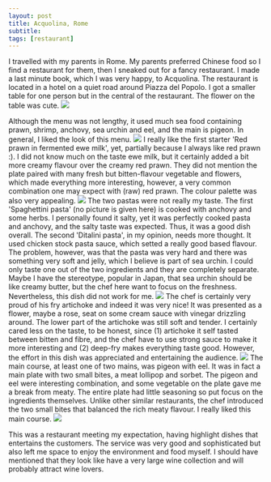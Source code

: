 ```yaml
---
layout: post
title: Acquolina, Rome
subtitle: 
tags: [restaurant]
---
```


I travelled with my parents in Rome.
My parents preferred Chinese food so I find a restaurant for them, then I sneaked out for a fancy restaurant.
I made a last minute book, which I was very happy, to Acquolina.
The restaurant is located in a hotel on a quiet road around Piazza del Popolo.
I got a smaller table for one person but in the central of the restaurant.
The flower on the table was cute.
<img src="{{ 'img/Acquolina-table.jpg' | relative_url }}" />

Although the menu was not lengthy, it used much sea food containing prawn, shrimp, anchovy, sea urchin and eel, and the main is pigeon.
In general, I liked the look of this menu.
<img src="{{ 'img/Acquolina-menu.jpg' | relative_url }}" />
I really like the first starter 'Red prawn in fermented ewe milk', yet, partially because I always like red prawn :).
I did not know much on the taste ewe milk, but it certainly added a bit more creamy flavour over the creamy red prawn.
They did not mention the plate paired with many fresh but bitten-flavour vegetable and flowers, which made everything more interesting, however, a very common combination one may expect with (raw) red prawn.
The colour palette was also very appealing.
<img src="{{ 'img/Acquolina-red-prawn.jpg' | relative_url }}" />
The two pastas were not really my taste.
The first 'Spaghettini pasta' (no picture is given here) is cooked with anchovy and some herbs.
I personally found it salty, yet it was perfectly cooked pasta and anchovy, and the salty taste was expected. 
Thus, it was a good dish overall.
The second 'Ditalini pasta', in my opinion, needs more thought.
It used chicken stock pasta sauce, which setted a really good based flavour.
The problem, however, was that the pasta was very hard and there was something very soft and jelly, which I believe is part of sea urchin.
I could only taste one out of the two ingredients and they are completely separate.
Maybe I have the stereotype, popular in Japan, that sea urchin should be like creamy butter, but the chef here want to focus on the freshness.
Nevertheless, this dish did not work for me.
<img src="{{ 'img/Acquolina-pasta.jpg' | relative_url }}" />
The chef is certainly very proud of his fry artichoke and indeed it was very nice!
It was presented as a flower, maybe a rose, seat on some cream sauce with vinegar drizzling around.
The lower part of the artichoke was still soft and tender.
I certainly cared less on the taste, to be honest, since (1) artichoke it self tasted between bitten and fibre, and the chef have to use strong sauce to make it more interesting and (2) deep-fry makes everything taste good.
However, the effort in this dish was appreciated and entertaining the audience.
<img src="{{ 'img/Acquolina-artichoke.jpg' | relative_url }}" />
The main course, at least one of two mains, was pigeon with eel.
It was in fact a main plate with two small bites, a meat lollipop and sorbet.
The pigeon and eel were interesting combination, and some vegetable on the plate gave me a break from meaty.
The entire plate had little seasoning so put focus on the ingredients themselves.
Unlike other similar restaurants, the chef introduced the two small bites that balanced the rich meaty flavour.
I really liked this main course.
<img src="{{ 'img/Acquolina-pigeon.jpg' | relative_url }}" />

This was a restaurant meeting my expectation, having highlight dishes that entertains the customers.
The service was very good and sophisticated but also left me space to enjoy the environment and food myself.
I should have mentioned that they look like have a very large wine collection and will probably attract wine lovers.
